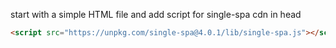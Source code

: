 start with a simple HTML file and add script for single-spa cdn in head

```html
<script src="https://unpkg.com/single-spa@4.0.1/lib/single-spa.js"></script>
```